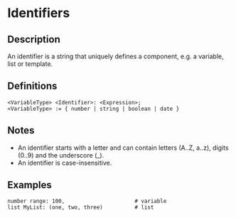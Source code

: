 # Identifiers

## Description

An identifier is a string that uniquely defines a component, e.g. a variable, list or template.

## Definitions

~~~
<VariableType> <Identifier>: <Expression>;
<VariableType> := { number | string | boolean | date }
~~~

## Notes

* An identifier starts with a letter and can contain letters (A..Z, a..z),
digits (0..9) and the underscore (_).
* An identifier is case-insensitive.

## Examples

~~~
number range: 100,                   	# variable
list MyList: (one, two, three)          # list
~~~